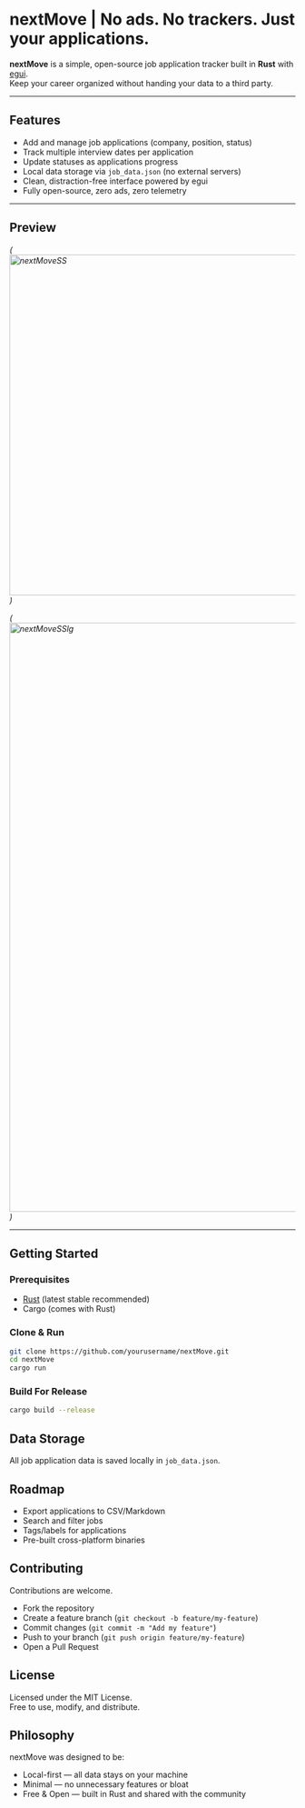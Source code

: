 # nextMove | No ads. No trackers. Just your applications.

**nextMove** is a simple, open-source job application tracker built in **Rust** with [egui](https://github.com/emilk/egui).  
Keep your career organized without handing your data to a third party.

---

## Features
- Add and manage job applications (company, position, status)
- Track multiple interview dates per application
- Update statuses as applications progress
- Local data storage via `job_data.json` (no external servers)
- Clean, distraction-free interface powered by egui
- Fully open-source, zero ads, zero telemetry

---

## Preview
*(<img width="798" height="600" alt="nextMoveSS" src="https://github.com/user-attachments/assets/13e00fe3-e942-42fc-8bf7-f401ccd9df44" />
)*

*(<img width="1920" height="1037" alt="nextMoveSSlg" src="https://github.com/user-attachments/assets/91c9ffcf-2cae-46cc-91f7-a6d8c6b68335" />
)*

---

## Getting Started

### Prerequisites
- [Rust](https://www.rust-lang.org/) (latest stable recommended)
- Cargo (comes with Rust)

### Clone & Run
```bash
git clone https://github.com/yourusername/nextMove.git
cd nextMove
cargo run
```

### Build For Release
```bash
cargo build --release
```

## Data Storage

All job application data is saved locally in `job_data.json`.

## Roadmap

- Export applications to CSV/Markdown
- Search and filter jobs
- Tags/labels for applications
- Pre-built cross-platform binaries

## Contributing

Contributions are welcome.

- Fork the repository
- Create a feature branch (`git checkout -b feature/my-feature`)
- Commit changes (`git commit -m "Add my feature"`)
- Push to your branch (`git push origin feature/my-feature`)
- Open a Pull Request

## License

Licensed under the MIT License.  
Free to use, modify, and distribute.

## Philosophy

nextMove was designed to be:

- Local-first — all data stays on your machine
- Minimal — no unnecessary features or bloat
- Free & Open — built in Rust and shared with the community
